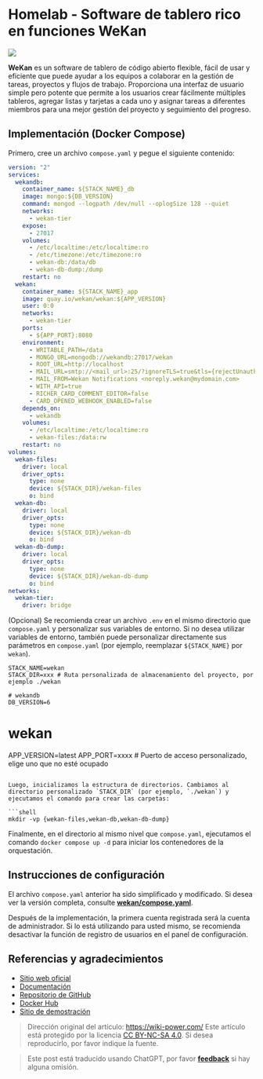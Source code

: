 # Homelab - Software de tablero rico en funciones WeKan

![](https://img.wiki-power.com/d/wiki-media/img/20230508175842.png)

**WeKan** es un software de tablero de código abierto flexible, fácil de usar y eficiente que puede ayudar a los equipos a colaborar en la gestión de tareas, proyectos y flujos de trabajo. Proporciona una interfaz de usuario simple pero potente que permite a los usuarios crear fácilmente múltiples tableros, agregar listas y tarjetas a cada uno y asignar tareas a diferentes miembros para una mejor gestión del proyecto y seguimiento del progreso.

## Implementación (Docker Compose)

Primero, cree un archivo `compose.yaml` y pegue el siguiente contenido:

```yaml title="compose.yaml"
version: "2"
services:
  wekandb:
    container_name: ${STACK_NAME}_db
    image: mongo:${DB_VERSION}
    command: mongod --logpath /dev/null --oplogSize 128 --quiet
    networks:
      - wekan-tier
    expose:
      - 27017
    volumes:
      - /etc/localtime:/etc/localtime:ro
      - /etc/timezone:/etc/timezone:ro
      - wekan-db:/data/db
      - wekan-db-dump:/dump
    restart: no
  wekan:
    container_name: ${STACK_NAME}_app
    image: quay.io/wekan/wekan:${APP_VERSION}
    user: 0:0
    networks:
      - wekan-tier
    ports:
      - ${APP_PORT}:8080
    environment:
      - WRITABLE_PATH=/data
      - MONGO_URL=mongodb://wekandb:27017/wekan
      - ROOT_URL=http://localhost
      - MAIL_URL=smtp://<mail_url>:25/?ignoreTLS=true&tls={rejectUnauthorized:false}
      - MAIL_FROM=Wekan Notifications <noreply.wekan@mydomain.com>
      - WITH_API=true
      - RICHER_CARD_COMMENT_EDITOR=false
      - CARD_OPENED_WEBHOOK_ENABLED=false
    depends_on:
      - wekandb
    volumes:
      - /etc/localtime:/etc/localtime:ro
      - wekan-files:/data:rw
    restart: no
volumes:
  wekan-files:
    driver: local
    driver_opts:
      type: none
      device: ${STACK_DIR}/wekan-files
      o: bind
  wekan-db:
    driver: local
    driver_opts:
      type: none
      device: ${STACK_DIR}/wekan-db
      o: bind
  wekan-db-dump:
    driver: local
    driver_opts:
      type: none
      device: ${STACK_DIR}/wekan-db-dump
      o: bind
networks:
  wekan-tier:
    driver: bridge
```

(Opcional) Se recomienda crear un archivo `.env` en el mismo directorio que `compose.yaml` y personalizar sus variables de entorno. Si no desea utilizar variables de entorno, también puede personalizar directamente sus parámetros en `compose.yaml` (por ejemplo, reemplazar `${STACK_NAME}` por `wekan`).

```dotenv title=".env"
STACK_NAME=wekan
STACK_DIR=xxx # Ruta personalizada de almacenamiento del proyecto, por ejemplo ./wekan

# wekandb
DB_VERSION=6
```

# wekan

APP_VERSION=latest
APP_PORT=xxxx # Puerto de acceso personalizado, elige uno que no esté ocupado

````

Luego, inicializamos la estructura de directorios. Cambiamos al directorio personalizado `STACK_DIR` (por ejemplo, `./wekan`) y ejecutamos el comando para crear las carpetas:

```shell
mkdir -vp {wekan-files,wekan-db,wekan-db-dump}
````

Finalmente, en el directorio al mismo nivel que `compose.yaml`, ejecutamos el comando `docker compose up -d` para iniciar los contenedores de la orquestación.

## Instrucciones de configuración

El archivo `compose.yaml` anterior ha sido simplificado y modificado. Si desea ver la versión completa, consulte [**wekan/compose.yaml**](https://github.com/wekan/wekan/blob/master/compose.yaml).

Después de la implementación, la primera cuenta registrada será la cuenta de administrador. Si lo está utilizando para usted mismo, se recomienda desactivar la función de registro de usuarios en el panel de configuración.

## Referencias y agradecimientos

- [Sitio web oficial](https://wekan.github.io/)
- [Documentación](https://github.com/wekan/wekan/wiki/Docker#note-docker-composeyml-works)
- [Repositorio de GitHub](https://github.com/wekan/wekan)
- [Docker Hub](https://hub.docker.com/r/wekanteam/wekan)
- [Sitio de demostración](https://boards.wekan.team/b/D2SzJKZDS4Z48yeQH/wekan-open-source-kanban-board-with-mit-license)

> Dirección original del artículo: <https://wiki-power.com/>
> Este artículo está protegido por la licencia [CC BY-NC-SA 4.0](https://creativecommons.org/licenses/by/4.0/deed.zh). Si desea reproducirlo, por favor indique la fuente.

> Este post está traducido usando ChatGPT, por favor [**feedback**](https://github.com/linyuxuanlin/Wiki_MkDocs/issues/new) si hay alguna omisión.

